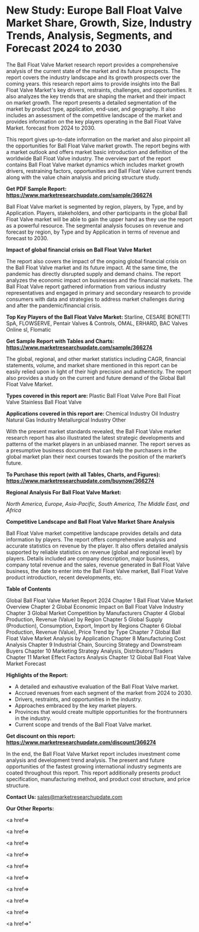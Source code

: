 # New Study: Europe Ball Float Valve Market Share, Growth, Size, Industry Trends, Analysis, Segments, and Forecast 2024 to 2030

The Ball Float Valve Market research report provides a comprehensive analysis of the current state of the market and its future prospects. The report covers the industry landscape and its growth prospects over the coming years. this research report aims to provide insights into the Ball Float Valve Market's key drivers, restraints, challenges, and opportunities. It also analyzes the key trends that are shaping the market and their impact on market growth. The report presents a detailed segmentation of the market by product type, application, end-user, and geography. It also includes an assessment of the competitive landscape of the market and provides information on the key players operating in the Ball Float Valve Market. forecast from 2024 to 2030.

This report gives up-to-date information on the market and also pinpoint all the opportunities for Ball Float Valve market growth. The report begins with a market outlook and offers market basic introduction and definition of the worldwide Ball Float Valve industry. The overview part of the report contains Ball Float Valve market dynamics which includes market growth drivers, restraining factors, opportunities and Ball Float Valve current trends along with the value chain analysis and pricing structure study.

<strong><b>Get PDF Sample Report: <a href=https://www.marketresearchupdate.com/sample/366274>https://www.marketresearchupdate.com/sample/366274</a></b></strong>

Ball Float Valve market is segmented by region, players, by Type, and by Application. Players, stakeholders, and other participants in the global Ball Float Valve market will be able to gain the upper hand as they use the report as a powerful resource. The segmental analysis focuses on revenue and forecast by region, by Type and by Application in terms of revenue and forecast to 2030.

<strong><b>Impact of global financial crisis on Ball Float Valve Market</b></strong>

The report also covers the impact of the ongoing global financial crisis on the Ball Float Valve market and its future impact. At the same time, the pandemic has directly disrupted supply and demand chains. The report analyzes the economic impact on businesses and the financial markets. The Ball Float Valve report gathered information from various industry representatives and engaged in primary and secondary research to provide consumers with data and strategies to address market challenges during and after the pandemic/financial crisis.

<strong><b>Top Key Players of the Ball Float Valve Market:
</b></strong>Starline, CESARE BONETTI SpA, FLOWSERVE, Pentair Valves & Controls, OMAL, ERHARD, BAC Valves Online sl, Flomatic<strong><b>
</b></strong>

<strong><b>Get Sample Report with Tables and Charts: <a href=https://www.marketresearchupdate.com/sample/366274>https://www.marketresearchupdate.com/sample/366274</a></b></strong>

The global, regional, and other market statistics including CAGR, financial statements, volume, and market share mentioned in this report can be easily relied upon in light of their high precision and authenticity. The report also provides a study on the current and future demand of the Global Ball Float Valve Market.

<strong><b>Types covered in this report are:
</b></strong>Plastic Ball Float Valve
Pore Ball Float Valve
Stainless Ball Float Valve<strong><b>
</b></strong>

<strong><b>Applications covered in this report are:
</b></strong>Chemical Industry
Oil Industry
Natural Gas Industry
Metallurgical Industry
Other<strong><b>
</b></strong>

With the present market standards revealed, the Ball Float Valve market research report has also illustrated the latest strategic developments and patterns of the market players in an unbiased manner. The report serves as a presumptive business document that can help the purchasers in the global market plan their next courses towards the position of the market’s future.

<strong><b>To Purchase this report (with all Tables, Charts, and Figures): <a href=https://www.marketresearchupdate.com/buynow/366274>https://www.marketresearchupdate.com/buynow/366274</a></b></strong>

<strong><b>Regional Analysis For Ball Float Valve Market:</b></strong>

<em><i>North America, Europe, Asia-Pacific, South America, The Middle East, and Africa</i></em>

<strong><b>Competitive Landscape and Ball Float Valve Market Share Analysis</b></strong>

Ball Float Valve market competitive landscape provides details and data information by players. The report offers comprehensive analysis and accurate statistics on revenue by the player. It also offers detailed analysis supported by reliable statistics on revenue (global and regional level) by players. Details included are company description, major business, company total revenue and the sales, revenue generated in Ball Float Valve business, the date to enter into the Ball Float Valve market, Ball Float Valve product introduction, recent developments, etc.

<strong><b>Table of Contents</b></strong>

Global Ball Float Valve Market Report 2024
Chapter 1 Ball Float Valve Market Overview
Chapter 2 Global Economic Impact on Ball Float Valve Industry
Chapter 3 Global Market Competition by Manufacturers
Chapter 4 Global Production, Revenue (Value) by Region
Chapter 5 Global Supply (Production), Consumption, Export, Import by Regions
Chapter 6 Global Production, Revenue (Value), Price Trend by Type
Chapter 7 Global Ball Float Valve Market Analysis by Application
Chapter 8 Manufacturing Cost Analysis
Chapter 9 Industrial Chain, Sourcing Strategy and Downstream Buyers
Chapter 10 Marketing Strategy Analysis, Distributors/Traders
Chapter 11 Market Effect Factors Analysis
Chapter 12 Global Ball Float Valve Market Forecast

<strong><b>Highlights of the Report:</b></strong>

- A detailed and exhaustive evaluation of the Ball Float Valve market.
- Accrued revenues from each segment of the market from 2024 to 2030.
- Drivers, restraints, and opportunities in the industry.
- Approaches embraced by the key market players.
- Provinces that would create multiple opportunities for the frontrunners in the industry.
- Current scope and trends of the Ball Float Valve market.

<strong><b>Get discount on this report: <a href=https://www.marketresearchupdate.com/discount/366274>https://www.marketresearchupdate.com/discount/366274</a></b></strong>

In the end, the Ball Float Valve Market report includes investment come analysis and development trend analysis. The present and future opportunities of the fastest growing international industry segments are coated throughout this report. This report additionally presents product specification, manufacturing method, and product cost structure, and price structure.

<strong><b>Contact Us:
</b></strong>sales@marketresearchupdate.com

<strong>Our Other Reports:</strong>

<a href=></a>

<a href=></a>

<a href=></a>

<a href=></a>

<a href=></a>

<a href=></a>

<a href=></a>

<a href=></a>

<a href=></a>

<a href=></a>"
